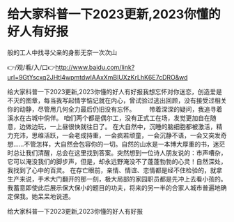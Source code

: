 # 给大家科普一下2023更新,2023你懂的好人有好报
般的工人中找寻父亲的身影无奈一次次山

👉/观/看/入/口👉http://www.baidu.com/link?url=9GtYscxq2JHtl4wpmtdwIAAxXmBlUXzKrLhK6E7cDRO&wd

给大家科普一下2023更新,2023你懂的好人有好报我想忘怀对你迷恋，创造爱是不灭的图章，每当我写起情字惦记就在内心，曾试验过逃出回顾，没有接受过相关你的动静，尽管用几何全力最后仍旧没有忘怀。
　　带着深深的疑问，我追寻着溪水在古城中倘佯。
咱们两个都是偶尔工，没有正式工在场，发觉更加自在随意，边做边玩，一上昼很快就往日了。
在大自然中，沉睡的脑细胞都被激活，精力充沛，思维活跃，一会老成持重，一会疯若顽童，一会沉静不语，一会又突发奇想……不管怎样，大自然会包容你的一切。自然的山水是一本博大厚重的书，迷茫时总让我们清醒，总会在这里找到答案。突然想到一位诗人朋友说的：市声嘈杂，它可以淹没我们的脚步声，但是，却永远野淹没不了蓬蓬勃勃的心灵！自然深处，我找到了心中的百灵。
在存亡眼前，亲情、情谊、恋情都是经不住检验的，就拿生产来说，手术大门翻开的那一刻，极大局部的家园职员都是先冲上去看小孩的。我蓄意即使此后展示保大保小的题目的功夫，将来的另一半的合家人城市普遍地确定保我。她呆呆地说道。

给大家科普一下2023更新,2023你懂的好人有好报

